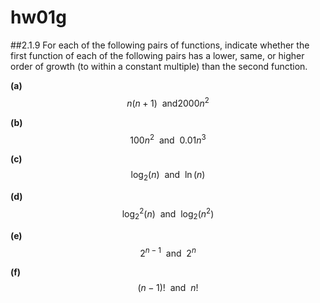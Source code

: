 # hw01g

##2.1.9
For each of the following pairs of functions, indicate whether the first function of each of the following pairs has a lower, same, or higher order of growth (to within a constant multiple) than the second function.

**(a)** $$n(n+1)\:\:\text{and}2000n^2$$

**(b)** $$100n^2\:\:\text{and}\:\:0.01n^3$$

**(c)** $$\log_{2}{(n)}\:\:\text{and}\:\:\ln{(n)}$$

**(d)** $$\log_2^2{(n)}\:\:\text{and}\:\:\log_2{(n^2)}$$

**(e)** $$2^{n-1}\:\:\text{and}\:\:2^n$$

**(f)** $$(n-1)!\:\:\text{and}\:\:n!$$

